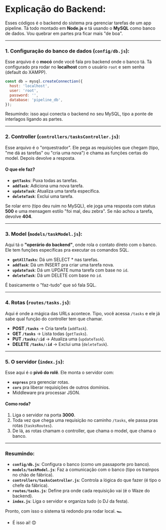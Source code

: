 # **Explicação do Backend:**

Esses códigos é o backend do sistema pra gerenciar tarefas de um app pipeline. Tá todo montado em **Node.js** e tá usando o **MySQL** como banco de dados. Vou quebrar em partes pra ficar mais "de boa".

---

### **1. Configuração do banco de dados (`config/db.js`):**
Esse arquivo é o **mocó** onde você fala pro backend onde o banco tá. Tá configurado pra rodar no **localhost** com o usuário `root` e sem senha (default do XAMPP).

```javascript
const db = mysql.createConnection({
  host: 'localhost',
  user: 'root',
  password: '',
  database: 'pipeline_db',
});
```

Resumindo: isso aqui conecta o backend no seu MySQL, tipo a ponte de interlagos ligando as partes.

---

### **2. Controller (`controllers/tasksController.js`):**
Esse arquivo é o "orquestrador". Ele pega as requisições que chegam (tipo, "me dá as tarefas" ou "cria uma nova") e chama as funções certas do model. Depois devolve a resposta.

#### O que ele faz?
- **`getTasks`**: Puxa todas as tarefas.
- **`addTask`**: Adiciona uma nova tarefa.
- **`updateTask`**: Atualiza uma tarefa específica.
- **`deleteTask`**: Exclui uma tarefa.

Se rolar erro (tipo deu ruim no MySQL), ele joga uma resposta com status **500** e uma mensagem estilo "foi mal, deu zebra". Se não achou a tarefa, devolve **404**.

---

### **3. Model (`models/taskModel.js`):**
Aqui tá o **"operário do backend"**, onde rola o contato direto com o banco. Ele tem funções específicas pra executar os comandos SQL.

- **`getAllTasks`**: Dá um SELECT * nas tarefas.
- **`addTask`**: Dá um INSERT pra criar uma tarefa nova.
- **`updateTask`**: Dá um UPDATE numa tarefa com base no `id`.
- **`deleteTask`**: Dá um DELETE com base no `id`.

É basicamente o "faz-tudo" que só fala SQL.

---

### **4. Rotas (`routes/tasks.js`):**
Aqui é onde a mágica das URLs acontece. Tipo, você acessa `/tasks` e ele já sabe qual função do controller tem que chamar.

- **POST `/tasks`** → Cria tarefa (`addTask`).
- **GET `/tasks`** → Lista todas (`getTasks`).
- **PUT `/tasks/:id`** → Atualiza uma (`updateTask`).
- **DELETE `/tasks/:id`** → Exclui uma (`deleteTask`).

---

### **5. O servidor (`index.js`):**
Esse aqui é o **pivô do rolê**. Ele monta o servidor com:
- **`express`** pra gerenciar rotas.
- **`cors`** pra liberar requisições de outros domínios.
- Middleware pra processar JSON.

#### Como roda?
1. Liga o servidor na porta **3000**.
2. Toda vez que chega uma requisição no caminho `/tasks`, ele passa pras rotas (`tasksRoutes`).
3. De lá, as rotas chamam o controller, que chama o model, que chama o banco.

---

### **Resumindo:**
- **`config/db.js`**: Configura o banco (como um passaporte pro banco).
- **`models/taskModel.js`**: Faz a comunicação com o banco (tipo os trampos no chão de fábrica).
- **`controllers/tasksController.js`**: Controla a lógica do que fazer (é tipo o chefe da fábrica).
- **`routes/tasks.js`**: Define pra onde cada requisição vai (é o Waze do backend).
- **`index.js`**: Liga o servidor e organiza tudo (o DJ da festa).

Pronto, com isso o sistema tá redondo pra rodar local. 🏎️

- É isso ai! 😊